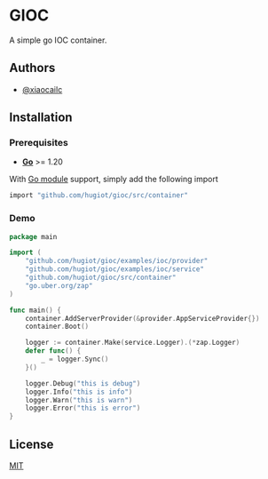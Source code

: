 # GIOC

A simple go IOC container.


## Authors

- [@xiaocailc](https://github.com/xcocx)


## Installation

### Prerequisites

- **[Go](https://go.dev/)** >= 1.20

With [Go module](https://github.com/golang/go/wiki/Modules) support, simply add the following import

```bash
import "github.com/hugiot/gioc/src/container"
```

### Demo

```go
package main

import (
	"github.com/hugiot/gioc/examples/ioc/provider"
	"github.com/hugiot/gioc/examples/ioc/service"
	"github.com/hugiot/gioc/src/container"
	"go.uber.org/zap"
)

func main() {
	container.AddServerProvider(&provider.AppServiceProvider{})
	container.Boot()

	logger := container.Make(service.Logger).(*zap.Logger)
	defer func() {
		_ = logger.Sync()
	}()

	logger.Debug("this is debug")
	logger.Info("this is info")
	logger.Warn("this is warn")
	logger.Error("this is error")
}
```

## License

[MIT](https://github.com/hugiot/gioc/blob/master/LICENSE)

